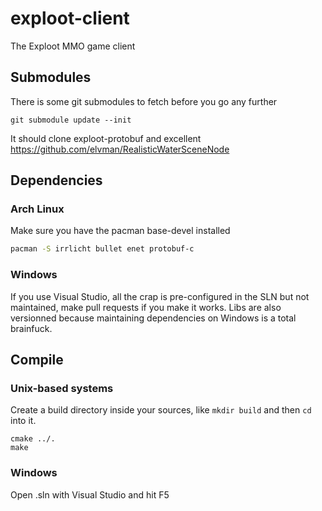 exploot-client
==============

The Exploot MMO game client

## Submodules
There is some git submodules to fetch before you go any further
```
git submodule update --init
```
It should clone exploot-protobuf and excellent https://github.com/elvman/RealisticWaterSceneNode

## Dependencies
### Arch Linux
Make sure you have the pacman base-devel installed
```bash
pacman -S irrlicht bullet enet protobuf-c
```

### Windows
If you use Visual Studio, all the crap is pre-configured in the SLN but not maintained, make pull requests if you make it works. Libs are also versionned because maintaining dependencies on Windows is a total brainfuck.

## Compile
### Unix-based systems
Create a build directory inside your sources, like ``mkdir build`` and then ```cd``` into it.
```
cmake ../.
make
```

### Windows
Open .sln with Visual Studio and hit F5

